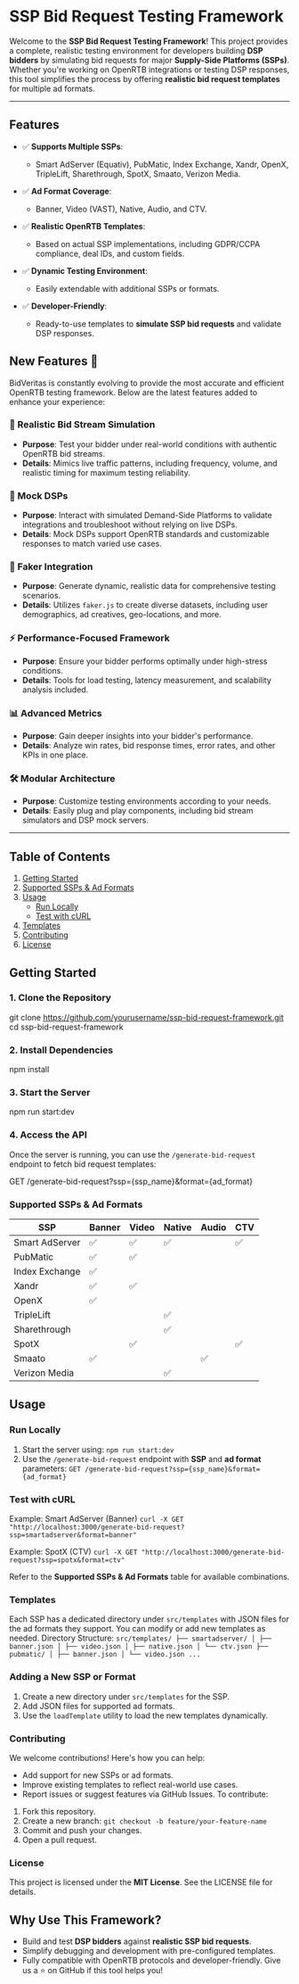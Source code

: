 
# **SSP Bid Request Testing Framework**

Welcome to the **SSP Bid Request Testing Framework**! This project provides a complete, realistic testing environment for developers building **DSP bidders** by simulating bid requests for major **Supply-Side Platforms (SSPs)**. Whether you're working on OpenRTB integrations or testing DSP responses, this tool simplifies the process by offering **realistic bid request templates** for multiple ad formats.

---

## **Features**

- ✅ **Supports Multiple SSPs**:
  - Smart AdServer (Equativ), PubMatic, Index Exchange, Xandr, OpenX, TripleLift, Sharethrough, SpotX, Smaato, Verizon Media.

- ✅ **Ad Format Coverage**:
  - Banner, Video (VAST), Native, Audio, and CTV.

- ✅ **Realistic OpenRTB Templates**:
  - Based on actual SSP implementations, including GDPR/CCPA compliance, deal IDs, and custom fields.

- ✅ **Dynamic Testing Environment**:
  - Easily extendable with additional SSPs or formats.

- ✅ **Developer-Friendly**:
  - Ready-to-use templates to **simulate SSP bid requests** and validate DSP responses.

## New Features 🚀

BidVeritas is constantly evolving to provide the most accurate and efficient OpenRTB testing framework. Below are the latest features added to enhance your experience:

### 🔄 Realistic Bid Stream Simulation
- **Purpose**: Test your bidder under real-world conditions with authentic OpenRTB bid streams.
- **Details**: Mimics live traffic patterns, including frequency, volume, and realistic timing for maximum testing reliability.

### 🎲 Mock DSPs
- **Purpose**: Interact with simulated Demand-Side Platforms to validate integrations and troubleshoot without relying on live DSPs.
- **Details**: Mock DSPs support OpenRTB standards and customizable responses to match varied use cases.

### 🤖 Faker Integration
- **Purpose**: Generate dynamic, realistic data for comprehensive testing scenarios.
- **Details**: Utilizes `faker.js` to create diverse datasets, including user demographics, ad creatives, geo-locations, and more.

### ⚡ Performance-Focused Framework
- **Purpose**: Ensure your bidder performs optimally under high-stress conditions.
- **Details**: Tools for load testing, latency measurement, and scalability analysis included.

### 📊 Advanced Metrics
- **Purpose**: Gain deeper insights into your bidder's performance.
- **Details**: Analyze win rates, bid response times, error rates, and other KPIs in one place.

### 🛠️ Modular Architecture
- **Purpose**: Customize testing environments according to your needs.
- **Details**: Easily plug and play components, including bid stream simulators and DSP mock servers.





---

## **Table of Contents**

1. [Getting Started](#getting-started)
2. [Supported SSPs & Ad Formats](#supported-ssps--ad-formats)  
3. [Usage](#usage)  
   - [Run Locally](#run-locally)  
   - [Test with cURL](#test-with-curl)  
4. [Templates](#templates)  
5. [Contributing](#contributing)  
6. [License](#license)  


## Getting Started

### **1. Clone the Repository**
git clone https://github.com/yourusername/ssp-bid-request-framework.git
cd ssp-bid-request-framework

### 2. Install Dependencies
npm install

### 3. Start the Server
npm run start:dev

### 4. Access the API

Once the server is running, you can use the `/generate-bid-request` endpoint to fetch bid request templates:

GET /generate-bid-request?ssp={ssp_name}&format={ad_format}

### Supported SSPs & Ad Formats

| SSP               | Banner | Video | Native | Audio | CTV   |
|--------------------|--------|-------|--------|-------|-------|
| Smart AdServer     | ✅     | ✅    | ✅     |       | ✅    |
| PubMatic           | ✅     | ✅    |        |       |       |
| Index Exchange     | ✅     |       |        |       |       |
| Xandr              | ✅     | ✅    |        |       |       |
| OpenX              | ✅     |       |        |       |       |
| TripleLift         |        |       | ✅     |       |       |
| Sharethrough       |        |       | ✅     |       |       |
| SpotX              |        | ✅    |        |       | ✅    |
| Smaato             | ✅     |       |        | ✅    |       |
| Verizon Media      |        |       | ✅     |       |       |


## Usage

### Run Locally

1. Start the server using:
`npm run start:dev`
2. Use the `/generate-bid-request` endpoint with **SSP** and **ad format** parameters:
`GET /generate-bid-request?ssp={ssp_name}&format={ad_format}`

### Test with cURL
Example: Smart AdServer (Banner)
`curl -X GET "http://localhost:3000/generate-bid-request?ssp=smartadserver&format=banner"`

Example: SpotX (CTV)
`curl -X GET "http://localhost:3000/generate-bid-request?ssp=spotx&format=ctv"`

Refer to the **Supported SSPs & Ad Formats** table for available combinations.

### Templates
Each SSP has a dedicated directory under `src/templates` with JSON files for the ad formats they support. You can modify or add new templates as needed.
Directory Structure:
`src/templates/ ├── smartadserver/ │ ├── banner.json │ ├── video.json │ ├── native.json │ └── ctv.json ├── pubmatic/ │ ├── banner.json │ └── video.json ...`
### Adding a New SSP or Format
1. Create a new directory under `src/templates` for the SSP.
2. Add JSON files for supported ad formats.
3. Use the `loadTemplate` utility to load the new templates dynamically.

### Contributing
We welcome contributions! Here's how you can help:
* Add support for new SSPs or ad formats.
* Improve existing templates to reflect real-world use cases.
* Report issues or suggest features via GitHub Issues.
To contribute:
1. Fork this repository.
2. Create a new branch:
`git checkout -b feature/your-feature-name`
3. Commit and push your changes.
4. Open a pull request.

### License
This project is licensed under the **MIT License**. See the LICENSE file for details.

## Why Use This Framework?
* Build and test **DSP bidders** against **realistic SSP bid requests**.
* Simplify debugging and development with pre-configured templates.
* Fully compatible with OpenRTB protocols and developer-friendly.
Give us a ⭐ on GitHub if this tool helps you!
